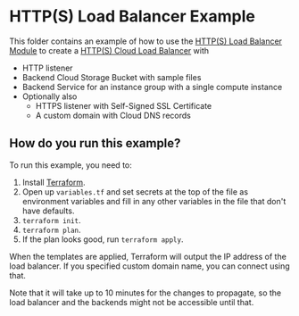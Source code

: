 # HTTP(S) Load Balancer Example

This folder contains an example of how to use the [HTTP(S) Load Balancer Module](/modules/http-load-balancer) to create a [HTTP(S) Cloud Load Balancer](https://cloud.google.com/load-balancing/docs/https/) with 

* HTTP listener
* Backend Cloud Storage Bucket with sample files
* Backend Service for an instance group with a single compute instance
* Optionally also
  * HTTPS listener with Self-Signed SSL Certificate
  * A custom domain with Cloud DNS records

## How do you run this example?

To run this example, you need to:

1. Install [Terraform](https://www.terraform.io/).
2. Open up `variables.tf` and set secrets at the top of the file as environment variables and fill in any other variables in
   the file that don't have defaults. 
3. `terraform init`.
4. `terraform plan`.
5. If the plan looks good, run `terraform apply`.

When the templates are applied, Terraform will output the IP address of the load balancer. If you specified custom domain name, you can connect using that.

Note that it will take up to 10 minutes for the changes to propagate, so the load balancer and the backends might not be accessible until that.

